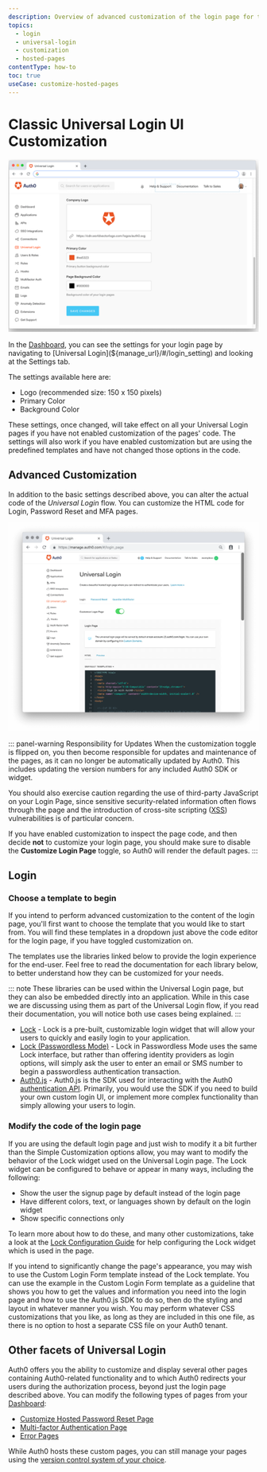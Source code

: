 ```yaml
---
description: Overview of advanced customization of the login page for the Universal Login classic experience.
topics:
  - login
  - universal-login
  - customization
  - hosted-pages
contentType: how-to
toc: true
useCase: customize-hosted-pages
---
```

# Classic Universal Login UI Customization

![Customization Settings for Login Page](/media/articles/universal-login/settings.png)

In the [Dashboard](${manage_url}), you can see the settings for your login page by navigating to [Universal Login](${manage_url}/#/login_setting) and looking at the Settings tab.

The settings available here are:

* Logo (recommended size: 150 x 150 pixels)
* Primary Color
* Background Color

These settings, once changed, will take effect on all your Universal Login pages if you have not enabled customization of the pages' code. The settings will also work if you have enabled customization but are using the predefined templates and have not changed those options in the code.

## Advanced Customization

In addition to the basic settings described above, you can alter the actual code of the <dfn data-key="universal-login">Universal Login</dfn> flow. You can customize the HTML code for Login, Password Reset and MFA pages.

![Login Page](/media/articles/universal-login/login.png)

::: panel-warning Responsibility for Updates
When the customization toggle is flipped on, you then become responsible for updates and maintenance of the pages, as it can no longer be automatically updated by Auth0. This includes updating the version numbers for any included Auth0 SDK or widget.

You should also exercise caution regarding the use of third-party JavaScript on your Login Page, since sensitive security-related information often flows through the page and the introduction of cross-site scripting ([XSS](/security/common-threats#cross-site-request-forgery)) vulnerabilities is of particular concern.

If you have enabled customization to inspect the page code, and then decide **not** to customize your login page, you should make sure to disable the **Customize Login Page** toggle, so Auth0 will render the default pages.
:::


## Login

### Choose a template to begin

If you intend to perform advanced customization to the content of the login page, you'll first want to choose the template that you would like to start from. You will find these templates in a dropdown just above the code editor for the login page, if you have toggled customization on. 

The templates use the libraries linked below to provide the login experience for the end-user. Feel free to read the documentation for each library below, to better understand how they can be customized for your needs. 

::: note
These libraries can be used within the Universal Login page, but they can also be embedded directly into an application. While in this case we are discussing using them as part of the Universal Login flow, if you read their documentation, you will notice both use cases being explained.
:::

- [Lock](/libraries/lock) - Lock is a pre-built, customizable login widget that will allow your users to quickly and easily login to your application.
- [Lock (Passwordless Mode)](/libraries/lock/v11#passwordless) - Lock in Passwordless Mode uses the same Lock interface, but rather than offering identity providers as login options, will simply ask the user to enter an email or SMS number to begin a passwordless authentication transaction.
- [Auth0.js](/libraries/auth0js) - Auth0.js is the SDK used for interacting with the Auth0 [authentication API](/api/authentication). Primarily, you would use the SDK if you need to build your own custom login UI, or implement more complex functionality than simply allowing your users to login. 



### Modify the code of the login page

If you are using the default login page and just wish to modify it a bit further than the Simple Customization options allow, you may want to modify the behavior of the Lock widget used on the Universal Login page. The Lock widget can be configured to behave or appear in many ways, including the following:

- Show the user the signup page by default instead of the login page
- Have different colors, text, or languages shown by default on the login widget
- Show specific connections only

To learn more about how to do these, and many other customizations, take a look at the [Lock Configuration Guide](/libraries/lock/v11/configuration) for help configuring the Lock widget which is used in the page.

If you intend to significantly change the page's appearance, you may wish to use the Custom Login Form template instead of the Lock template. You can use the example in the Custom Login Form template as a guideline that shows you how to get the values and information you need into the login page and how to use the Auth0.js SDK to do so, then do the styling and layout in whatever manner you wish. You may perform whatever CSS customizations that you like, as long as they are included in this one file, as there is no option to host a separate CSS file on your Auth0 tenant.

## Other facets of Universal Login

Auth0 offers you the ability to customize and display several other pages containing Auth0-related functionality and to which Auth0 redirects your users during the authorization process, beyond just the login page described above. You can modify the following types of pages from your [Dashboard](${manage_url}):

* [Customize Hosted Password Reset Page](/universal-login/password-reset)
* [Multi-factor Authentication Page](/universal-login/multifactor-authentication)
* [Error Pages](/universal-login/error-pages)

While Auth0 hosts these custom pages, you can still manage your pages using the [version control system of your choice](https://auth0.com/docs/universal-login/version-control).